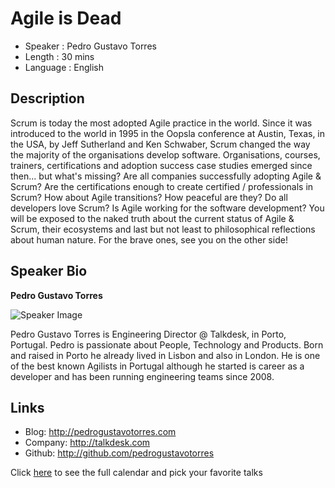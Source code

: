 Agile is Dead
========================

* Speaker   : Pedro Gustavo Torres
* Length    : 30 mins
* Language  : English

Description
-----------

Scrum is today the most adopted Agile practice in the world. 
Since it was introduced to the world in 1995 in the Oopsla conference at Austin, Texas, in the USA, by Jeff Sutherland and Ken Schwaber, Scrum changed the way the majority of the organisations develop software. 
Organisations, courses, trainers, certifications and adoption success case studies emerged since then... but what's missing? 
Are all companies successfully adopting Agile & Scrum? 
Are the certifications enough to create certified / professionals in Scrum? 
How about Agile transitions? How peaceful are they? 
Do all developers love Scrum?
Is Agile working for the software development?
You will be exposed to the naked truth about the current status of Agile & Scrum, their ecosystems and last but not least to philosophical reflections about human nature. 
For the brave ones, see you on the other side! 

Speaker Bio
-----------

**Pedro Gustavo Torres**

![Speaker Image](https://avatars2.githubusercontent.com/u/2938598?v=4&s=460)

Pedro Gustavo Torres is Engineering Director @ Talkdesk, in Porto, Portugal.
Pedro is passionate about People, Technology and Products.
Born and raised in Porto he already lived in Lisbon and also in London. 
He is one of the best known Agilists in Portugal although he started is career as a developer and has been running engineering teams since 2008.

Links
-----

* Blog: http://pedrogustavotorres.com
* Company: http://talkdesk.com
* Github: http://github.com/pedrogustavotorres

Click [here][1] to see the full calendar and pick your favorite talks

[1]: https://pixels.camp/schedule/
